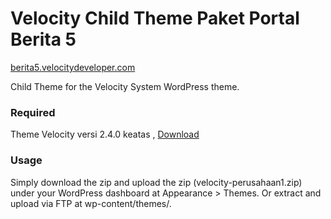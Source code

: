 Velocity Child Theme Paket Portal Berita 5
=================
[berita5.velocitydeveloper.com](https://berita5.velocitydeveloper.com/)

Child Theme for the Velocity System WordPress theme.

### Required
Theme Velocity versi 2.4.0 keatas , [Download](https://github.com/VelocityDeveloper/velocity/releases)

### Usage
Simply download the zip and upload the zip (velocity-perusahaan1.zip) under your WordPress dashboard at Appearance > Themes. Or extract and upload via FTP at wp-content/themes/.

